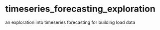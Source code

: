 # timeseries_forecasting_exploration
an exploration into timeseries forecasting for building load data
